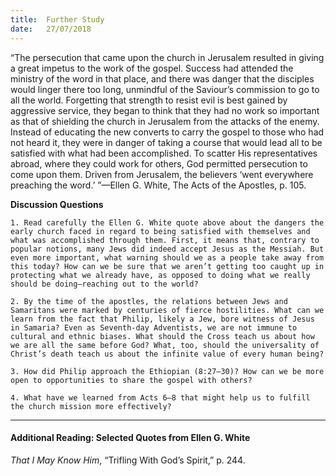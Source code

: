 ```yaml
---
title:  Further Study
date:   27/07/2018
---
```


“The persecution that came upon the church in Jerusalem resulted in giving a great impetus to the work of the gospel. Success had attended the ministry of the word in that place, and there was danger that the disciples would linger there too long, unmindful of the Saviour’s commission to go to all the world. Forgetting that strength to resist evil is best gained by aggressive service, they began to think that they had no work so important as that of shielding the church in Jerusalem from the attacks of the enemy. Instead of educating the new converts to carry the gospel to those who had not heard it, they were in danger of taking a course that would lead all to be satisfied with what had been accomplished. To scatter His representatives abroad, where they could work for others, God permitted persecution to come upon them. Driven from Jerusalem, the believers ‘went everywhere preaching the word.’ ”—Ellen G. White, The Acts of the Apostles, p. 105.

**Discussion Questions**

`1.	Read carefully the Ellen G. White quote above about the dangers the early church faced in regard to being satisfied with themselves and what was accomplished through them. First, it means that, contrary to popular notions, many Jews did indeed accept Jesus as the Messiah. But even more important, what warning should we as a people take away from this today? How can we be sure that we aren’t getting too caught up in protecting what we already have, as opposed to doing what we really should be doing—reaching out to the world?`

`2.	By the time of the apostles, the relations between Jews and Samaritans were marked by centuries of fierce hostilities. What can we learn from the fact that Philip, likely a Jew, bore witness of Jesus in Samaria? Even as Seventh-day Adventists, we are not immune to cultural and ethnic biases. What should the Cross teach us about how we are all the same before God? What, too, should the universality of Christ’s death teach us about the infinite value of every human being?` 

`3.	How did Philip approach the Ethiopian (8:27–30)? How can we be more open to opportunities to share the gospel with others?`

`4.	What have we learned from Acts 6–8 that might help us to fulfill the church mission more effectively?`

---

#### Additional Reading: Selected Quotes from Ellen G. White

_That I May Know Him_, “Trifling With God’s Spirit,” p. 244.